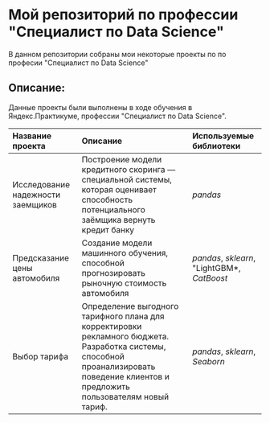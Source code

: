 # Мой репозиторий по профессии "Специалист по Data Science"
В данном репозитории собраны мои некоторые проекты по по професии "Специалист по Data Science"
## Описание:

Данные проекты были выполнены в ходе обучения в Яндекс.Практикуме, профессии  "Специалист по Data Science".

| Название проекта | Описание | Используемые библиотеки | 
| :---------------------- | :---------------------- | :---------------------- |
| Исследование надежности заемщиков| Построение модели кредитного скоринга — специальной системы, которая оценивает способность потенциального заёмщика вернуть кредит банку| *pandas* |
| Предсказание цены автомобиля| Создание модели машинного обучения, способной прогнозировать рыночную стоимость автомобиля| *pandas*, *sklearn*, "LightGBM*, *CatBoost* |
| Выбор тарифа| Определение выгодного тарифного плана для корректировки рекламного бюджета. Разработка системы, способной проанализировать поведение клиентов и предложить пользователям новый тариф.| *pandas*, *sklearn*, *Seaborn* |
